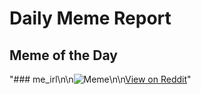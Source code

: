 # Daily Meme Report

## Meme of the Day
"### me_irl\n\n![Meme](https://i.redd.it/j730qrl4iykf1.png)\n\n[View on Reddit](https://redd.it/1mytm7g)"
